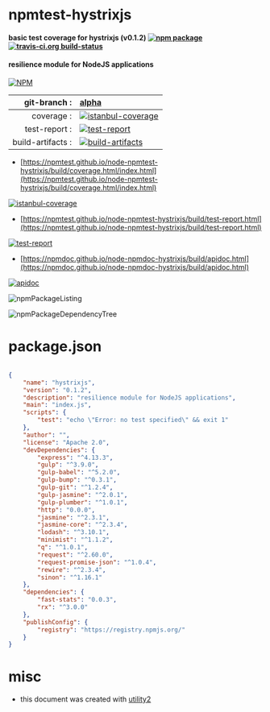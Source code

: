 # npmtest-hystrixjs

#### basic test coverage for  hystrixjs (v0.1.2)  [![npm package](https://img.shields.io/npm/v/npmtest-hystrixjs.svg?style=flat-square)](https://www.npmjs.org/package/npmtest-hystrixjs) [![travis-ci.org build-status](https://api.travis-ci.org/npmtest/node-npmtest-hystrixjs.svg)](https://travis-ci.org/npmtest/node-npmtest-hystrixjs)

#### resilience module for NodeJS applications

[![NPM](https://nodei.co/npm/hystrixjs.png?downloads=true&downloadRank=true&stars=true)](https://www.npmjs.com/package/hystrixjs)

| git-branch : | [alpha](https://github.com/npmtest/node-npmtest-hystrixjs/tree/alpha)|
|--:|:--|
| coverage : | [![istanbul-coverage](https://npmtest.github.io/node-npmtest-hystrixjs/build/coverage.badge.svg)](https://npmtest.github.io/node-npmtest-hystrixjs/build/coverage.html/index.html)|
| test-report : | [![test-report](https://npmtest.github.io/node-npmtest-hystrixjs/build/test-report.badge.svg)](https://npmtest.github.io/node-npmtest-hystrixjs/build/test-report.html)|
| build-artifacts : | [![build-artifacts](https://npmtest.github.io/node-npmtest-hystrixjs/glyphicons_144_folder_open.png)](https://github.com/npmtest/node-npmtest-hystrixjs/tree/gh-pages/build)|

- [https://npmtest.github.io/node-npmtest-hystrixjs/build/coverage.html/index.html](https://npmtest.github.io/node-npmtest-hystrixjs/build/coverage.html/index.html)

[![istanbul-coverage](https://npmtest.github.io/node-npmtest-hystrixjs/build/screenCapture.buildCi.browser.%252Ftmp%252Fbuild%252Fcoverage.lib.html.png)](https://npmtest.github.io/node-npmtest-hystrixjs/build/coverage.html/index.html)

- [https://npmtest.github.io/node-npmtest-hystrixjs/build/test-report.html](https://npmtest.github.io/node-npmtest-hystrixjs/build/test-report.html)

[![test-report](https://npmtest.github.io/node-npmtest-hystrixjs/build/screenCapture.buildCi.browser.%252Ftmp%252Fbuild%252Ftest-report.html.png)](https://npmtest.github.io/node-npmtest-hystrixjs/build/test-report.html)

- [https://npmdoc.github.io/node-npmdoc-hystrixjs/build/apidoc.html](https://npmdoc.github.io/node-npmdoc-hystrixjs/build/apidoc.html)

[![apidoc](https://npmdoc.github.io/node-npmdoc-hystrixjs/build/screenCapture.buildCi.browser.%252Ftmp%252Fbuild%252Fapidoc.html.png)](https://npmdoc.github.io/node-npmdoc-hystrixjs/build/apidoc.html)

![npmPackageListing](https://npmtest.github.io/node-npmtest-hystrixjs/build/screenCapture.npmPackageListing.svg)

![npmPackageDependencyTree](https://npmtest.github.io/node-npmtest-hystrixjs/build/screenCapture.npmPackageDependencyTree.svg)



# package.json

```json

{
    "name": "hystrixjs",
    "version": "0.1.2",
    "description": "resilience module for NodeJS applications",
    "main": "index.js",
    "scripts": {
        "test": "echo \"Error: no test specified\" && exit 1"
    },
    "author": "",
    "license": "Apache 2.0",
    "devDependencies": {
        "express": "^4.13.3",
        "gulp": "^3.9.0",
        "gulp-babel": "^5.2.0",
        "gulp-bump": "^0.3.1",
        "gulp-git": "^1.2.4",
        "gulp-jasmine": "^2.0.1",
        "gulp-plumber": "^1.0.1",
        "http": "0.0.0",
        "jasmine": "^2.3.1",
        "jasmine-core": "^2.3.4",
        "lodash": "^3.10.1",
        "minimist": "^1.1.2",
        "q": "^1.0.1",
        "request": "^2.60.0",
        "request-promise-json": "^1.0.4",
        "rewire": "^2.3.4",
        "sinon": "^1.16.1"
    },
    "dependencies": {
        "fast-stats": "0.0.3",
        "rx": "^3.0.0"
    },
    "publishConfig": {
        "registry": "https://registry.npmjs.org/"
    }
}
```



# misc
- this document was created with [utility2](https://github.com/kaizhu256/node-utility2)
